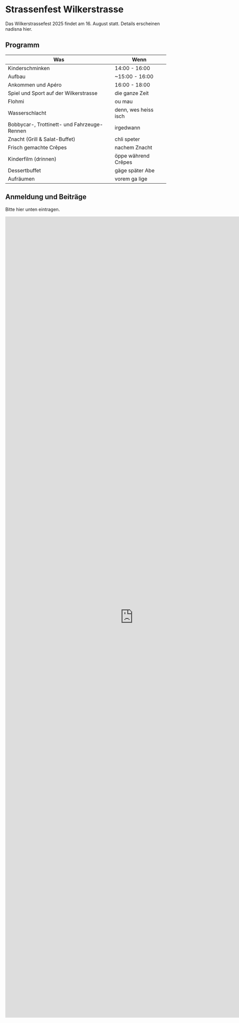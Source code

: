 # Strassenfest Wilkerstrasse

Das Wilkerstrassefest 2025 findet am 16. August statt.
Details erscheinen nadisna hier.

## Programm

| Was                                         | Wenn                 |
|---------------------------------------------|----------------------|
| Kinderschminken                             | 14:00 - 16:00        |
| Aufbau                                      | ~15:00 - 16:00       |
| Ankommen und Apéro                          | 16:00 - 18:00        |
| Spiel und Sport auf der Wilkerstrasse       | die ganze Zeit       |
| Flohmi                                      | ou mau               |
| Wasserschlacht                              | denn, wes heiss isch |
| Bobbycar-, Trottinett- und Fahrzeuge-Rennen | irgedwann            |
| Znacht (Grill & Salat-Buffet)               | chli speter          |
| Frisch gemachte Crêpes                      | nachem Znacht        |
| Kinderfilm (drinnen)                        | öppe während Crêpes  |
| Dessertbuffet                               | gäge später Abe      |
| Aufräumen                                   | vorem ga lige        |

## Anmeldung und Beiträge

Bitte hier unten eintragen.

<iframe src="https://docs.google.com/forms/d/e/1FAIpQLSfzXNL7lqKhPBdIhRUW13hTf97_g0bgl6unWWic6UU5auPImQ/viewform?embedded=true"
	width="800"
	height="2506"
	frameborder="0"
	marginheight="0"
	marginwidth="0">Loading…</iframe>
	
<!--
<div id="rnw-solution-embed-vbrwm" style="width: 100%; margin: 0 auto; max-width: 580px;"></div>
<script type="module">
  import {SolutionEmbed} from "https://cdn.jsdelivr.net/npm/@raisenow/solution-embed@1/dist/index.js"
  SolutionEmbed.render("#rnw-solution-embed-vbrwm", {
    "url": "https://pay.raisenow.io/vbrwm",
  })
</script>
-->